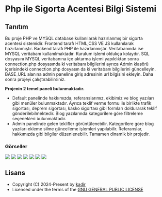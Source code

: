 <h1 align= left><b>Php ile Sigorta Acentesi Bilgi Sistemi</b></h1>

## <a name="features">Tanıtım</a>

Bu proje PHP ve MYSQL database kullanılarak hazırlanmış bir sigorta acentesi sistemidir.
Frontend tarafı HTML,CSS VE JS kullanılarak hazırlanmıştır. Backend tarafı PHP ile hazırlanmıştır. Veritabanında ise MYSQL veritabanı kullanılmaktadır.
Kurulum işlemi oldukça kolaydır. SQL dosyasını MYSQL veritabanına içe aktarma işlemi yapıldıktan sonra connection.php dosyasında ki veritabanı bilgilerini ayrıca Admin klasörü içerisindeki connection.php dosyasın da ki veritabanı bilgilerini güncelleyin. 
BASE_URL alanına admin paneline giriş adresinin url bilgisini ekleyin. Daha sonra projeyi çalıştırabilirsiniz.

<b>Projenin 2 temel paneli bulunmaktadır.</b>  
- Default panelinde hakkımızda, referanslarımız, ekibimiz ve blog yazıları gibi menüler bulunmaktadır. Ayrıca teklif verme formu ile birlikte trafik sigortası, deprem sigortası, kasko sigortası gibi formları doldurarak teklif gönderilebilmektedir. Blog yazılarında kategorilere göre filtreleme seçenekleri bulunmaktadır. 
- Admin panelinde gelen teklifler görüntülenebilir. Kategorilere göre blog yazıları ekleme silme güncelleme işlemleri yapılabilir. Referanslar, hakkımızda gibi bilgiler düzenlenebilir. Tamamen dinamik bir projedir.

### <a name="images">Görseller</a>

<p align="left">
  <img src="https://telegra.ph/file/ba219072a1d637425e203.png">
  <img src="https://telegra.ph/file/db1b7d0aa3566f08b5b5d.png">
  <img src="https://telegra.ph/file/50e16d51d65dbe5092f09.png">
  <img src="https://telegra.ph/file/c18e9e23991ac2125742c.png">
  <img src="https://telegra.ph/file/9b5c91778ba1540b696cb.png">
  <img src="https://telegra.ph/file/736389f3e27c75702780d.png">
  <img src="https://telegra.ph/file/f2bf59a28c4dcc64c302e.png">
</p>

## <a name="license">Lisans</a>

 - Copyright (C) 2024-Present by [kadir](github.com/kadirrbayar)️
 - Licensed under the terms of the [GNU GENERAL PUBLIC LICENSE](https://github.com/kadirrbayar/PHP-Insurance-System/blob/main/LICENSE)

